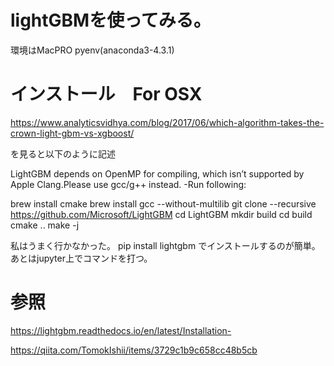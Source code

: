 # lightGBMを使ってみる。
環境はMacPRO pyenv(anaconda3-4.3.1)
# インストール　For OSX
https://www.analyticsvidhya.com/blog/2017/06/which-algorithm-takes-the-crown-light-gbm-vs-xgboost/

を見ると以下のように記述

LightGBM depends on OpenMP for compiling, which isn’t supported by Apple Clang.Please use gcc/g++ instead.
-Run following:

brew install cmake
brew install gcc --without-multilib
git clone --recursive https://github.com/Microsoft/LightGBM
cd LightGBM
mkdir build 
cd build
cmake ..
make -j

私はうまく行かなかった。
pip install lightgbm
でインストールするのが簡単。
あとはjupyter上でコマンドを打つ。

# 参照
https://lightgbm.readthedocs.io/en/latest/Installation-

https://qiita.com/TomokIshii/items/3729c1b9c658cc48b5cb
